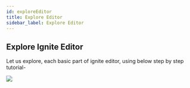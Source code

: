 ```yaml
---
id: exploreEditor
title: Explore Editor
sidebar_label: Explore Editor
---
```


## Explore Ignite Editor

Let us explore, each basic part of ignite editor, using below step by step tutorial-

![](../assets/gettingStart/ignite-getting-start_explore_editor.gif)
